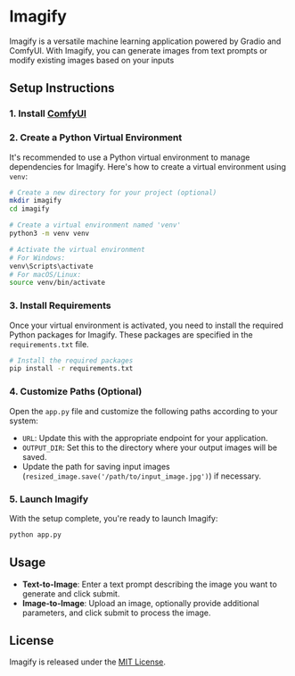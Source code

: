 # Imagify

Imagify is a versatile machine learning application powered by Gradio and ComfyUI. With Imagify, you can generate images from text prompts or modify existing images based on your inputs

## Setup Instructions

### 1. Install [ComfyUI](https://github.com/comfyanonymous/ComfyUI.git)

### 2. Create a Python Virtual Environment

It's recommended to use a Python virtual environment to manage dependencies for Imagify. Here's how to create a virtual environment using `venv`:

```bash
# Create a new directory for your project (optional)
mkdir imagify
cd imagify

# Create a virtual environment named 'venv'
python3 -m venv venv

# Activate the virtual environment
# For Windows:
venv\Scripts\activate
# For macOS/Linux:
source venv/bin/activate
```

### 3. Install Requirements

Once your virtual environment is activated, you need to install the required Python packages for Imagify. These packages are specified in the `requirements.txt` file.

```bash
# Install the required packages
pip install -r requirements.txt
```

### 4. Customize Paths (Optional)

Open the `app.py` file and customize the following paths according to your system:

- `URL`: Update this with the appropriate endpoint for your application.
- `OUTPUT_DIR`: Set this to the directory where your output images will be saved.
- Update the path for saving input images (`resized_image.save('/path/to/input_image.jpg')`) if necessary.

### 5. Launch Imagify

With the setup complete, you're ready to launch Imagify:

```bash
python app.py
```

## Usage

- **Text-to-Image**: Enter a text prompt describing the image you want to generate and click submit.
- **Image-to-Image**: Upload an image, optionally provide additional parameters, and click submit to process the image.

## License

Imagify is released under the [MIT License](LICENSE).

